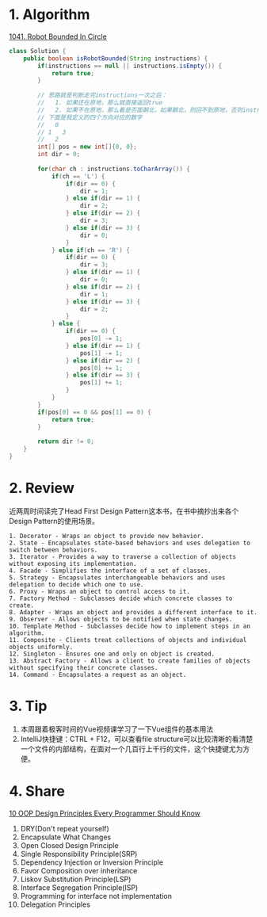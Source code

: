 # 1. Algorithm
[1041. Robot Bounded In Circle](https://leetcode.com/contest/weekly-contest-136/problems/robot-bounded-in-circle/)
```Java
class Solution {
    public boolean isRobotBounded(String instructions) {
        if(instructions == null || instructions.isEmpty()) {
            return true;
        }
        
        // 思路就是判断走完instructions一次之后：
        //   1. 如果还在原地，那么就直接返回true
        //   2. 如果不在原地，那么看是否面朝北，如果朝北，则回不到原地，否则instructions走四遍，一定能回原地
        // 下面是我定义的四个方向对应的数字
        //   0
        // 1   3
        //   2
        int[] pos = new int[]{0, 0};
        int dir = 0;
        
        for(char ch : instructions.toCharArray()) {
            if(ch == 'L') {
                if(dir == 0) {
                    dir = 1;
                } else if(dir == 1) {
                    dir = 2;
                } else if(dir == 2) {
                    dir = 3;
                } else if(dir == 3) {
                    dir = 0;
                }
            } else if(ch == 'R') {
                if(dir == 0) {
                    dir = 3;
                } else if(dir == 1) {
                    dir = 0;
                } else if(dir == 2) {
                    dir = 1;
                } else if(dir == 3) {
                    dir = 2;
                }
            } else {
                if(dir == 0) {
                    pos[0] -= 1;
                } else if(dir == 1) {
                    pos[1] -= 1;
                } else if(dir == 2) {
                    pos[0] += 1;
                } else if(dir == 3) {
                    pos[1] += 1;
                }
            }
        }
        if(pos[0] == 0 && pos[1] == 0) {
            return true;
        }
        
        return dir != 0;
    }
}
```

# 2. Review
近两周时间读完了Head First Design Pattern这本书，在书中摘抄出来各个Design Pattern的使用场景。
```
1. Decorator - Wraps an object to provide new behavior.
2. State - Encapsulates state-based behaviors and uses delegation to switch between behaviors.
3. Iterator - Provides a way to traverse a collection of objects without exposing its implementation.
4. Facade - Simplifies the interface of a set of classes.
5. Strategy - Encapsulates interchangeable behaviors and uses delegation to decide which one to use.
6. Proxy - Wraps an object to control access to it.
7. Factory Method - Subclasses decide which concrete classes to create.
8. Adapter - Wraps an object and provides a different interface to it.
9. Observer - Allows objects to be notified when state changes.
10. Template Method - Subclasses decide how to implement steps in an algorithm.
11. Composite - Clients treat collections of objects and individual objects uniformly.
12. Singleton - Ensures one and only on object is created.
13. Abstract Factory - Allows a client to create families of objects without specifying their concrete classes.
14. Command - Encapsulates a request as an object.
```

# 3. Tip
1. 本周跟着极客时间的Vue视频课学习了一下Vue组件的基本用法
2. IntelliJ快捷键：CTRL + F12，可以查看file structure可以比较清晰的看清楚一个文件的内部结构，在面对一个几百行上千行的文件，这个快捷键尤为方便。

# 4. Share
[10 OOP Design Principles Every Programmer Should Know](https://hackernoon.com/10-oop-design-principles-every-programmer-should-know-f187436caf65)
1. DRY(Don't repeat yourself)
2. Encapsulate What Changes
3. Open Closed Design Principle
4. Single Responsibility Principle(SRP)
5. Dependency Injection or Inversion Principle
6. Favor Composition over inheritance
7. Liskov Substitution Principle(LSP)
8. Interface Segregation Principle(ISP)
9. Programming for interface not implementation
10. Delegation Principles



  


